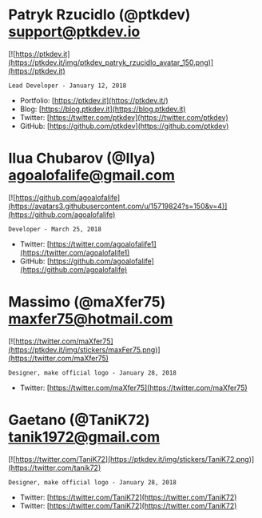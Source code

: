 # Patryk Rzucidlo (@ptkdev) support@ptkdev.io
[![https://ptkdev.it](https://ptkdev.it/img/ptkdev_patryk_rzucidlo_avatar_150.png)](https://ptkdev.it)

`Lead Developer - January 12, 2018`
* Portfolio: [https://ptkdev.it](https://ptkdev.it/)
* Blog: [https://blog.ptkdev.it](https://blog.ptkdev.it)
* Twitter: [https://twitter.com/ptkdev](https://twitter.com/ptkdev)
* GitHub: [https://github.com/ptkdev](https://github.com/ptkdev)

# Ilua Chubarov (@Ilya) agoalofalife@gmail.com
[![https://github.com/agoalofalife](https://avatars3.githubusercontent.com/u/15719824?s=150&v=4)](https://github.com/agoalofalife)

`Developer - March 25, 2018`
* Twitter: [https://twitter.com/agoalofalife1](https://twitter.com/agoalofalife1)
* GitHub: [https://github.com/agoalofalife](https://github.com/agoalofalife)


# Massimo (@maXfer75) maxfer75@hotmail.com
[![https://twitter.com/maXfer75](https://ptkdev.it/img/stickers/maxFer75.png)](https://twitter.com/maXfer75)

`Designer, make official logo - January 28, 2018`
* Twitter: [https://twitter.com/maXfer75](https://twitter.com/maXfer75)


# Gaetano (@TaniK72) tanik1972@gmail.com
[![https://twitter.com/TaniK72](https://ptkdev.it/img/stickers/TaniK72.png)](https://twitter.com/tanik72)

`Designer, make official logo - January 28, 2018`
* Twitter: [https://twitter.com/TaniK72](https://twitter.com/TaniK72)
* Twitter: [https://twitter.com/TaniK72](https://twitter.com/TaniK72)